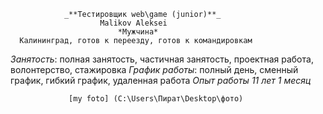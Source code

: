                 _**Тестировщик web\game (junior)**_
                        Malikov Aleksei
                            *Мужчина*
      Калининград, готов к переезду, готов к командировкам
*Занятость*: полная занятость, частичная занятость, проектная работа, волонтерство, стажировка
*График работы*: полный день, сменный график, гибкий график, удаленная работа
                    *Опыт работы 11 лет 1 месяц*



                 [my foto] (C:\Users\Пират\Desktop\фото)